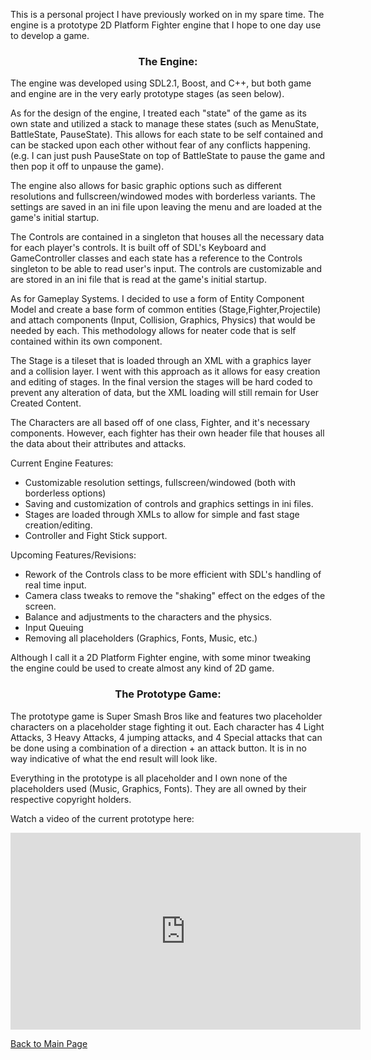 <p>This is a personal project I have previously worked on in my spare time. The engine is a prototype 2D Platform Fighter engine that I hope to one day use to develop a game.</p>

<h3><p align="center">The Engine:</p></h3>

<p>The engine was developed using SDL2.1, Boost, and C++, but both game and engine are in the very early prototype stages (as seen below).</p>

<p>As for the design of the engine, I treated each "state" of the game as its own state and utilized a stack to manage these states (such as MenuState, BattleState, PauseState). This allows for each state to be self contained and can be stacked upon each other without fear of any conflicts happening. (e.g. I can just push PauseState on top of BattleState to pause the game and then pop it off to unpause the game).</p>

<p>The engine also allows for basic graphic options such as different resolutions and fullscreen/windowed modes with borderless variants. The settings are saved in an ini file upon leaving the menu and are loaded at the game's initial startup.</p>

<p>The Controls are contained in a singleton that houses all the necessary data for each player's controls. It is built off of SDL's Keyboard and GameController classes and each state has a reference to the Controls singleton to be able to read user's input. The controls are customizable and are stored in an ini file that is read at the game's initial startup.</p>

<p>As for Gameplay Systems. I decided to use a form of Entity Component Model and create a base form of common entities (Stage,Fighter,Projectile) and attach components (Input, Collision, Graphics, Physics) that would be needed by each. This methodology allows for neater code that is self contained within its own component.</p>

<p>The Stage is a tileset that is loaded through an XML with a graphics layer and a collision layer. I went with this approach as it allows for easy creation and editing of stages. In the final version the stages will be hard coded to prevent any alteration of data, but the XML loading will still remain for User Created Content.</p>

<p>The Characters are all based off of one class, Fighter, and it's necessary components. However, each fighter has their own header file that houses all the data about their attributes and attacks.</p>

<p>Current Engine Features:</p>

<ul>
<li>Customizable resolution settings, fullscreen/windowed (both with borderless options)</li>
<li>Saving and customization of controls and graphics settings in ini files.</li>
<li>Stages are loaded through XMLs to allow for simple and fast stage creation/editing.</li>
<li>Controller and Fight Stick support.</li>
</ul>

<p>Upcoming Features/Revisions:</p>

<ul>
<li>Rework of the Controls class to be more efficient with SDL's handling of real time input.</li>
<li>Camera class tweaks to remove the "shaking" effect on the edges of the screen.</li>
<li>Balance and adjustments to the characters and the physics.</li>
<li>Input Queuing</li>
<li>Removing all placeholders (Graphics, Fonts, Music, etc.)</li>
</ul>

<p>Although I call it a 2D Platform Fighter engine, with some minor tweaking the engine could be used to create almost any kind of 2D game.</p>

<h3><p align="center">The Prototype Game:</p></h3>

<p>The prototype game is Super Smash Bros like and features two placeholder characters on a placeholder stage fighting it out. Each character has 4 Light Attacks, 3 Heavy Attacks, 4 jumping attacks, and 4 Special attacks that can be done using a combination of a direction + an attack button. It is in no way indicative of what the end result will look like.</p>

<p>Everything in the prototype is all placeholder and I own none of the placeholders used (Music, Graphics, Fonts). They are all owned by their respective copyright holders.</p>

<p>Watch a video of the current prototype here:</p>
<iframe width="560" height="315" src="https://www.youtube.com/embed/G5OdLZ-3JeM" frameborder="0" allowfullscreen></iframe>

<br>
<p><a href="http://mvpet.github.io/">Back to Main Page</a></p>

